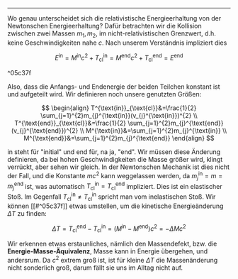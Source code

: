 ***

Wo genau unterscheidet sich die relativistische Energieerhaltung von der Newtonschen Energieerhaltung? Dafür betrachten wir die Kollision zwischen zwei Massen $m_{1},m_{2}$, im nicht-relativistischen Grenzwert, d.h. keine Geschwindigkeiten nahe $c$. Nach unserem Verständnis impliziert dies

$$
E^{\text{in}}=M^{\text{in}}c^{2}+T_{\text{cl}}^{\text{in}}=M^{\text{end}}c^{2}+T_{\text{cl}}^{\text{end}}=E^{\text{end}}
$$

^05c37f

Also, dass die Anfangs- und Endenergie der beiden Teilchen konstant ist und aufgeteilt wird. Wir definieren noch unsere genutzten Größen:

$$
\begin{align}
T^{\text{in}}_{\text{cl}}&=\frac{1}{2} \sum_{j=1}^{2}m_{j}^{\text{in}}(v_{j}^{\text{in}})^{2} \\
T^{\text{end}}_{\text{cl}}&=\frac{1}{2} \sum_{j=1}^{2}m_{j}^{\text{end}}(v_{j}^{\text{end}})^{2} \\
M^{\text{in}}&=\sum_{j=1}^{2}m_{j}^{\text{in}} \\
M^{\text{end}}&=\sum_{j=1}^{2}m_{j}^{\text{end}}
\end{align}
$$

$\text{in}$ steht für "initial" und $\text{end}$ für, na ja, "end". Wir müssen diese Änderung definieren, da bei hohen Geschwindigkeiten die Masse größer wird, klingt verrückt, aber sehen wir gleich. In der Newtonschen Mechanik ist dies nicht der Fall, und die Konstante $mc^{2}$ kann weggelassen werden, da $m_{j}^{\text{in}}=m=m_{j}^{\text{end}}$ ist, was automatisch $T_{\text{cl}}^{\text{in}}=T_{\text{cl}}^{\text{end}}$ impliziert. Dies ist ein elastischer Stoß. Im Gegenfall $T_{\text{cl}}^{\text{in}}\neq T_{\text{cl}}^{\text{in}}$ spricht man vom inelastischen Stoß. Wir können [[#^05c37f]] etwas umstellen, um die kinetische Energieänderung $\Delta T$ zu finden:

$$
\Delta T=T_{\text{cl}}^{\text{end}}-T_{\text{cl}}^{\text{in}}=(M^{\text{in}}-M^{\text{end}})c^{2}=-\Delta Mc^{2}
$$

Wir erkennen etwas erstaunliches, nämlich den Massendefekt, bzw. die **Energie-Masse-Äquivalenz**, Masse kann in Energie übergehen, und andersrum. Da $c^{2}$ extrem groß ist, ist für kleine $\Delta T$ die Massenänderung nicht sonderlich groß, darum fällt sie uns im Alltag nicht auf.